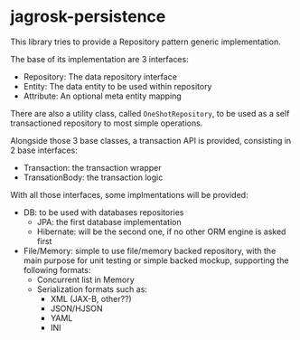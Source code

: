 # jagrosk-persistence

This library tries to provide a Repository pattern generic implementation.

The base of its implementation are 3 interfaces:

- Repository: The data repository interface
- Entity: The data entity to be used within repository
- Attribute: An optional meta entity mapping

There are also a utility class, called `OneShotRepository`, to be used as a self transactioned repository to most simple operations.

Alongside those 3 base classes, a transaction API is provided, consisting in 2 base interfaces:

- Transaction: the transaction wrapper
- TransationBody: the transaction logic

With all those interfaces, some implmentations will be provided:

- DB: to be used with databases repositories
    - JPA: the first database implementation
    - Hibernate: will be the second one, if no other ORM engine is asked first
- File/Memory: simple to use file/memory backed repository, with the main purpose for unit testing or simple backed mockup, supporting the following formats:
    - Concurrent list in Memory
    - Serialization formats such as:
        + XML (JAX-B, other??)
        + JSON/HJSON
        + YAML
        + INI
